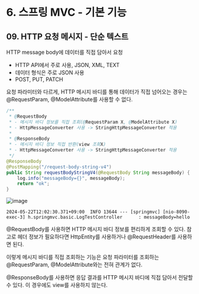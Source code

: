 # 6. 스프링 MVC - 기본 기능
## 09. HTTP 요청 메시지 - 단순 텍스트
HTTP message body에 데이터를 직접 담아서 요청
- HTTP API에서 주로 사용, JSON, XML, TEXT
- 데이터 형식은 주로 JSON 사용
- POST, PUT, PATCH

요청 파라미터와 다르게, HTTP 메시지 바디를 통해 데이터가 직접 넘어오는 경우는
@RequestParam, @ModelAttribute를 사용할 수 없다.

```java
/**
 * @RequestBody
 * - 메시지 바디 정보를 직접 조회(@RequestParam X, @ModelAttribute X)
 * - HttpMessageConverter 사용 -> StringHttpMessageConverter 적용
 * 
 * @ResponseBody
 * - 메시지 바디 정보 직접 반환(view 조회X)
 * - HttpMessageConverter 사용 -> StringHttpMessageConverter 적용
 */
@ResponseBody
@PostMapping("/request-body-string-v4")
public String requestBodyStringV4(@RequestBody String messageBody) {
    log.info("messageBody={}", messageBody);
    return "ok";
}
```
![image](https://github.com/GYUNGAEEEE/inflearn-Spring/assets/158580466/95efdf65-90b4-4f8d-b309-d80387a47400)
```
2024-05-22T12:02:30.371+09:00  INFO 13644 --- [springmvc] [nio-8090-exec-3] h.springmvc.basic.LogTestController      : messageBody=hello
```
@RequestBody를 사용하면 HTTP 메시지 바디 정보를 편리하게 조회할 수 있다.
참고로 헤더 정보가 필요하다면 HttpEntity를 사용하거나 @RequestHeader를 사용하면 된다.

이렇게 메시지 바디를 직접 조회하는 기능은 요청 파라미터를 조회하는 @RequestParam, @ModelAttribute와는 전혀 관계가 없다.

@ResponseBody를 사용하면 응답 결과를 HTTP 메시지 바디에 직접 담아서 전달할 수 있다.
이 경우에도 view를 사용하지 않는다.
